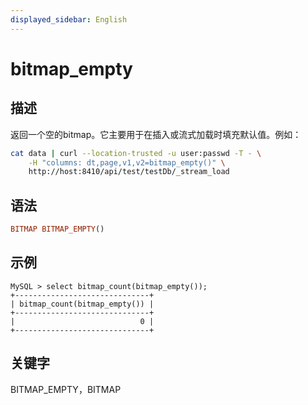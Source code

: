 ```yaml
---
displayed_sidebar: English
---
```


# bitmap_empty

## 描述

返回一个空的bitmap。它主要用于在插入或流式加载时填充默认值。例如：

```bash
cat data | curl --location-trusted -u user:passwd -T - \
    -H "columns: dt,page,v1,v2=bitmap_empty()" \
    http://host:8410/api/test/testDb/_stream_load
```

## 语法

```Haskell
BITMAP BITMAP_EMPTY()
```

## 示例

```Plain
MySQL > select bitmap_count(bitmap_empty());
+------------------------------+
| bitmap_count(bitmap_empty()) |
+------------------------------+
|                            0 |
+------------------------------+
```

## 关键字

BITMAP_EMPTY，BITMAP